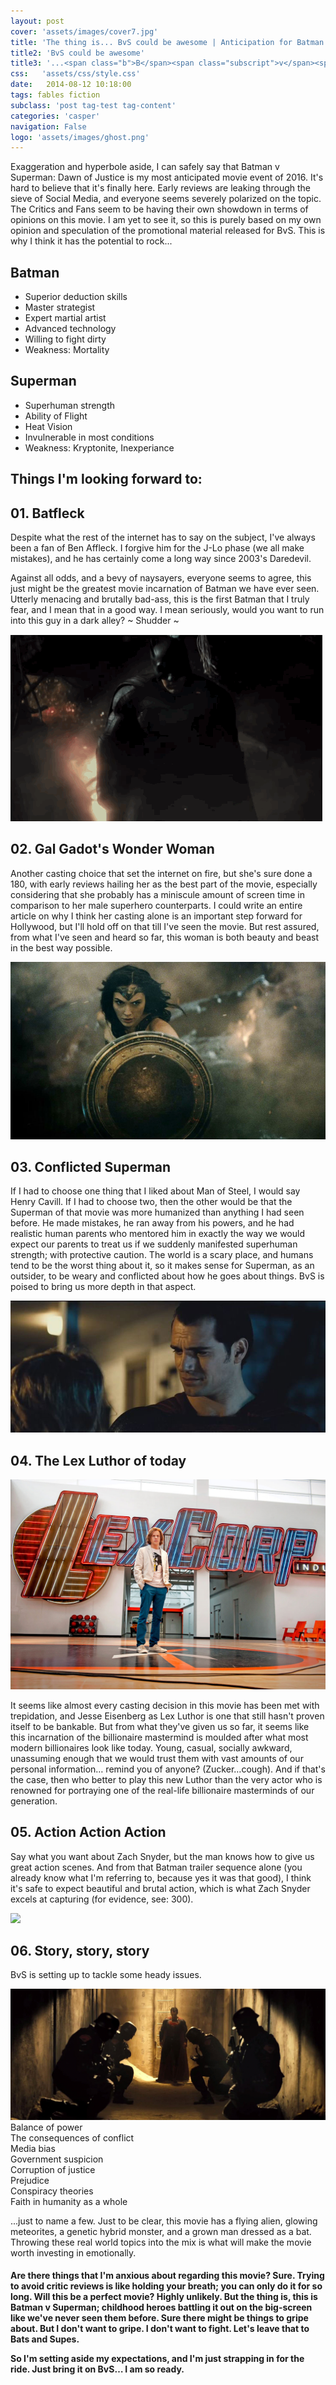 ```yaml
---
layout: post
cover: 'assets/images/cover7.jpg'
title: 'The thing is... BvS could be awesome | Anticipation for Batman v Superman : Dawn of Justice'
title2: 'BvS could be awesome'
title3: '...<span class="b">B</span><span class="subscript">v</span><span class="s">S</span> could be awesome'
css:   'assets/css/style.css'
date:   2014-08-12 10:18:00
tags: fables fiction
subclass: 'post tag-test tag-content'
categories: 'casper'
navigation: False
logo: 'assets/images/ghost.png'
---
```


<!--HEADER SECTION END-->

<section class="container-fluid intro">
<div class="row">
<div class="col-lg-4 col-lg-offset-4 col-md-8 col-md-offset-2 col-sm-10 col-sm-offset-1">

<p data-scroll-reveal="enter from the bottom after 0.2s">
Exaggeration and hyperbole aside, I can safely say that Batman v Superman: Dawn of Justice is my most anticipated movie event of 2016. It's hard to believe that it's finally here. Early reviews are leaking through the sieve of Social Media, and everyone seems severely polarized on the topic. The Critics and Fans seem to be having their own showdown in terms of opinions on this movie. I am yet to see it, so this is purely based on my own opinion and speculation of the promotional material released for BvS. This is why I think it has the potential to rock...</p>
</div>
</div>

</section>


<section class="price-sec text-center container-fluid" id="showdown">

<div class="row">

<div class="col-lg-6  col-md-6 col-xs-6 bat" data-scroll-reveal="enter from the left after 0.1s">
<div class="overlay"></div>

<h1>Batman</h1>
<ul class="showdown-list" data-scroll-reveal="enter from the left after 0.4s">
<li>Superior deduction skills</li>
<li>Master strategist</li>
<li>Expert martial artist</li>
<li>Advanced technology</li>
<li>Willing to fight dirty</li>
<li class="weakness">Weakness: Mortality</li>
</ul>

</div>
<div class="col-lg-6  col-md-6 col-xs-6 sup" data-scroll-reveal="enter from the right after 0.2s">
<div class="overlay"></div>

<h1>Superman</h1>
<ul class="showdown-list" data-scroll-reveal="enter from the right after 0.4s">
<li>Superhuman strength</li>
<li>Ability of Flight</li>
<li>Heat Vision</li>
<li>Invulnerable in most conditions</li>
<li class="weakness">Weakness: Kryptonite, Inexperiance</li>
</ul>
</div>
</div>

</section>
<!--PRICING SECTION END-->


<section class="container" id="points">
<div class="row">
<div class="col-sm-12 text-center">
<h1>Things I'm looking forward to:</h1>

<div class="row point" id="batfleck" data-scroll-reveal="enter from the bottom after 0.2s">
<div class="col-sm-12 col-md-6 col-lg-7">
<h2>01. Batfleck</h2>
<p>Despite what the rest of the internet has to say on the subject, I've always been a fan of Ben Affleck. I forgive him for the J-Lo phase (we all make mistakes), and he has certainly come a long way since 2003's Daredevil.</p> <p>Against all odds, and a bevy of naysayers, everyone seems to agree, this just might be the greatest movie incarnation of Batman we have ever seen. Utterly menacing and brutally bad-ass, this is the first Batman that I truly fear, and I mean that in a good way. I mean seriously, would you want to run into this guy in a dark alley? <span class="shudder"> ~ Shudder ~ </span></p>
</div>
<div class="col-sm-12 col-md-6 col-lg-5 point-img">
<img src="assets/img/BatmanReveal.gif" class="img-responsive"/>
</div>
</div>
<div class="row point" id="wonderwoman" data-scroll-reveal="enter from the bottom after 0.2s">
<div class="col-sm-12 col-md-6 col-lg-7 pull-right">
<h2>02. Gal Gadot's Wonder Woman</h2>
<p>Another casting choice that set the internet on fire, but she's sure done a 180, with early reviews hailing her as the best part of the movie, especially considering that she probably has a miniscule amount of screen time in comparison to her male superhero counterparts. I could write an entire article on why I think her casting alone is an important step forward for Hollywood, but I'll hold off on that till I've seen the movie. But rest assured, from what I've seen and heard so far, this woman is both beauty and beast in the best way possible.</p>
</div>
<div class="col-sm-12 col-md-6 col-lg-5 point-img">
<img src="assets/img/Wonder-Woman-shield.jpg" class="img-responsive"/>
</div>

</div>
<div class="row point" id="superconflict" data-scroll-reveal="enter from the bottom after 0.2s">
<div class="col-sm-12 col-md-6 col-lg-7">
<h2>03. Conflicted Superman</h2>
<p>
If I had to choose one thing that I liked about Man of Steel, I would say Henry Cavill. If I had to choose two, then the other would be that the Superman of that movie was more humanized than anything I had seen before. He made mistakes, he ran away from his powers, and he had realistic human parents who mentored him in exactly the way we would expect our parents to treat us if we suddenly manifested superhuman strength; with protective caution. The world is a scary place, and humans tend to be the worst thing about it, so it makes sense for Superman, as an outsider, to be weary and conflicted about how he goes about things. BvS is poised to bring us more depth in that aspect. 
</p>
</div>
<div class="col-sm-12 col-md-6 col-lg-5 point-img" data-scroll-reveal="enter from the bottom after 0.2s">
<img src="assets/img/supermanKent.jpg" class="img-responsive"/>
</div>
</div>
<div class="row point" id="lex">
<div class="col-sm-12">
<h2>04. The Lex Luthor of today</h2>
<img src="assets/img/lex.jpg" class="img-responsive"/>
<p>
It seems like almost every casting decision in this movie has been met with trepidation, and Jesse Eisenberg as Lex Luthor is one that still hasn't proven itself to be bankable. But from what they've given us so far, it seems like this incarnation of the billionaire mastermind is moulded after what most modern billionaires look like today. Young, casual, socially awkward, unassuming enough that we would trust them with vast amounts of our personal information… remind you of anyone? (Zucker…cough). And if that's the case, then who better to play this new Luthor than the very actor who is renowned for portraying one of the real-life billionaire masterminds of our generation.</p>
</div>
</div>
<div class="row point" id="action" data-scroll-reveal="enter from the bottom after 0.2s">
<div class="col-sm-12">
<h2>05. Action Action Action</h2>
<p>
Say what you want about Zach Snyder, but the man knows how to give us great action scenes. And from that Batman trailer sequence alone (you already know what I'm referring to, because yes it was that good), I think it's safe to expect beautiful and brutal action, which is what Zach Snyder excels at capturing (for evidence, see: 300).
</p>
<div class="fight">
<img src="assets/img/BatmanFight.gif" class="img-responsive"/>
</div>
</div>
</div>
<div class="row point" id="story" data-scroll-reveal="enter from the bottom after 0.2s">
<div class="col-sm-12">
<h2>06. Story, story, story</h2>
<p>BvS is setting up to tackle some heady issues.</p>
<img src="assets/img/supersoldiers.jpg" class="img-responsive"/>
<div class="wr-issues">
<div class="row">
<div class="col-sm-3 issue" data-scroll-reveal="enter from the left after 0.4s"><span>Balance of power</span></div>
<div class="col-sm-3 issue" data-scroll-reveal="enter from the left after 0.4s"><span>The consequences of conflict</span></div>
<div class="col-sm-3 issue" data-scroll-reveal="enter from the right after 0.7s"><span>Media bias</span></div>
<div class="col-sm-3 issue" data-scroll-reveal="enter from the right after 0.7s"><span>Government suspicion</span></div>
</div>
<div class="row">
<div class="col-sm-3 issue" data-scroll-reveal="enter from the left after 0.4s"><span>Corruption of justice</span></div>
<div class="col-sm-3 issue" data-scroll-reveal="enter from the left after 0.4s"><span>Prejudice</span></div>
<div class="col-sm-3 issue" data-scroll-reveal="enter from the right after 0.7s"><span>Conspiracy theories</span></div>
<div class="col-sm-3 issue" data-scroll-reveal="enter from the right after 0.7s"><span>Faith in humanity as a whole</span></div>
</div>
</div>
<p>
...just to name a few. Just to be clear, this movie has a flying alien, glowing meteorites, a genetic hybrid monster, and a grown man dressed as a bat. Throwing these real world topics into the mix is what will make the movie worth investing in emotionally.
</p>
</div>
</div>
</div>
</div>
</section>



<section class="testi-sec">
<div class="overlay">
<div class="container">
<div class="row text-center">
<div class="col-lg-8 col-lg-offset-2 col-md-8 col-md-offset-2 col-sm-10 col-sm-offset-1">
<h4 data-scroll-reveal="enter from the bottom after 0.8s">
<p>

Are there things that I'm anxious about regarding this movie? Sure. Trying to avoid critic reviews is like holding your breath; you can only do it for so long. Will this be a perfect movie? Highly unlikely. But the thing is, this is Batman v Superman; childhood heroes battling it out on the big-screen like we've never seen them before. Sure there might be things to gripe about. But I don't want to gripe. I don't want to fight. Let's leave that to Bats and Supes.</p> <p>So I'm setting aside my expectations, and I'm just strapping in for the ride. Just bring it on BvS… I am so ready.</p>

</h4>
</div>
</div>
</div>
</div>

</section>

